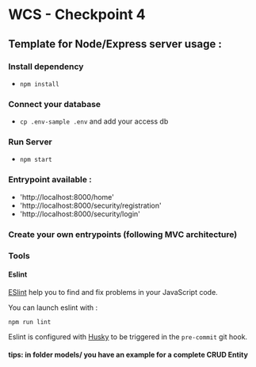 # WCS - Checkpoint 4

## Template for Node/Express server usage :

### Install dependency 
- ```npm install```

### Connect your database
- ```cp .env-sample .env``` and add your access db

### Run Server 
- ```npm start```

### Entrypoint available :
- 'http://localhost:8000/home'
- 'http://localhost:8000/security/registration'
- 'http://localhost:8000/security/login'

### Create your own entrypoints (following MVC architecture)

### Tools

#### Eslint

[ESlint](https://eslint.org/) help you to find and fix problems in your JavaScript code.

You can launch eslint with :
```shell
npm run lint
```

Eslint is configured with [Husky](https://typicode.github.io/husky/#/) to be triggered in the `pre-commit` git hook.

#### tips: in folder models/ you have an example for a complete CRUD Entity
